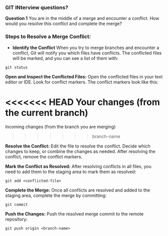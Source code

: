 ### GIT INterview questions?

**Question 1** You are in the middle of a merge and encounter a conflict. How would you resolve this conflict and complete the merge?

### Steps to Resolve a Merge Conflict:

* **Identify the Conflict** When you try to merge branches and encounter a conflict, Git will notify you which files have conflicts. The conflicted files will be marked, and you can see a list of them with:

`git status`

**Open and Inspect the Conflicted Files:**
Open the conflicted files in your text editor or IDE. Look for conflict markers. The conflict markers look like this:

<<<<<<< HEAD
Your changes (from the current branch)
=======
Incoming changes (from the branch you are merging)
>>>>>>> branch-name

**Resolve the Conflict:**
Edit the file to resolve the conflict. Decide which changes to keep, or combine the changes as needed. After resolving the conflict, remove the conflict markers.

**Mark the Conflict as Resolved:**
After resolving conflicts in all files, you need to add them to the staging area to mark them as resolved:

`git add <conflicted-file>`

**Complete the Merge:**
Once all conflicts are resolved and added to the staging area, complete the merge by committing:

`git commit`

**Push the Changes:**
Push the resolved merge commit to the remote repository:

`git push origin <branch-name>`